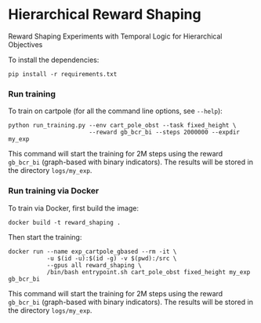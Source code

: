 # Hierarchical Reward Shaping
Reward Shaping Experiments with Temporal Logic for Hierarchical Objectives

To install the dependencies:

```pip install -r requirements.txt```

### Run training 

To train on cartpole (for all the command line options, see `--help`):

```
python run_training.py --env cart_pole_obst --task fixed_height \ 
                       --reward gb_bcr_bi --steps 2000000 --expdir my_exp
```

This command will start the training for 2M steps using the reward `gb_bcr_bi` (graph-based with binary indicators).
The results will be stored in the directory `logs/my_exp`.

### Run training via Docker

To train via Docker, first build the image:

```docker build -t reward_shaping .```

Then start the training:

```
docker run --name exp_cartpole_gbased --rm -it \
	       -u $(id -u):$(id -g) -v $(pwd):/src \
	       --gpus all reward_shaping \
	       /bin/bash entrypoint.sh cart_pole_obst fixed_height my_exp gb_bcr_bi
```

This command will start the training for 2M steps using the reward `gb_bcr_bi` (graph-based with binary indicators).
The results will be stored in the directory `logs/my_exp`.


